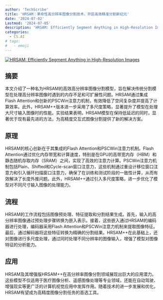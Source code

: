 ```yaml
---
author: 'TechScribe'
title: 'HRSAM：革命性高分辨率图像分割技术，开启高效精准分割新纪元'
date: '2024-07-02'
Lastmod: '2024-07-05'
description: 'HRSAM: Efficiently Segment Anything in High-Resolution Images'
categories:
  - CS.AI
# tags:
#   - emoji
---
```


[![HRSAM: Efficiently Segment Anything in High-Resolution Images](https://arxiv-research-1301205113.cos.ap-guangzhou.myqcloud.com/images/2407.02109v1.pdf_0.jpg)](https://arxiv.org/abs/2407.02109v1)

## 摘要

本文介绍了一种名为HRSAM的高效高分辨率图像分割模型，旨在解决传统分割模型在处理高分辨率图像时遇到的内存不足和可扩展性问题。HRSAM通过集成Flash Attention和创新的PSCWin注意力机制，有效降低了空间复杂度并提高了计算效率。此外，HRSAM++版本进一步采用了多尺度策略，显著提升了模型在处理大尺寸输入图像时的性能。实验结果表明，HRSAM模型在保持低延迟的同时，显著优于现有最先进的方法，为高精度交互式图像分割提供了新的解决方案。<!--more-->

## 原理

HRSAM的核心创新在于其集成的Flash Attention和PSCWin注意力机制。Flash Attention通过优化内存带宽和计算速度，特别是在GPU的高带宽内存（HBM）和静态随机存取内存（SRAM）之间，实现了高效的注意力计算。PSCWin注意力机制包括Plain、Shifted和Cycle-scan窗口注意力，这些机制通过重设计移位窗口注意力和引入循环扫描窗口注意力，确保了在训练和测试阶段的一致性计算，从而有效解决了长度外推问题。此外，HRSAM++通过引入多尺度策略，进一步优化了模型对不同尺寸输入图像的处理能力。

## 流程

HRSAM的工作流程包括图像预处理、特征提取和分割结果生成。首先，输入的高分辨率图像通过预处理步骤转换为嵌入表示。接着，这些嵌入通过HRSAM的编码器进行处理，编码器采用Flash Attention和PSCWin注意力机制来提取图像特征。最后，通过解码器将这些特征转换为精确的分割结果。HRSAM++在此基础上，还对图像进行多尺度处理，通过同时处理不同分辨率的图像输入，增强了模型对图像特征的分析能力。

## 应用

HRSAM及其增强版HRSAM++在高分辨率图像分割领域展现出巨大的应用潜力。这些模型不仅适用于医疗图像分析、遥感图像处理等专业领域，还能在自动驾驶、增强现实等更广泛的计算机视觉应用中发挥作用。随着技术的进一步发展和优化，HRSAM有望成为高精度图像分割任务的首选工具。